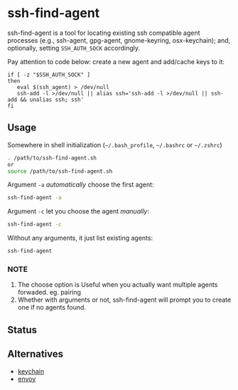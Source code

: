 # ssh-find-agent

ssh-find-agent is a tool for locating existing ssh compatible agent processes (e.g., ssh-agent, gpg-agent, gnome-keyring, osx-keychain); and, optionally, setting `SSH_AUTH_SOCK` accordingly.

Pay attention to code below: create a new agent and add/cache keys to it:

```
if [ -z "$SSH_AUTH_SOCK" ]
then
   eval $(ssh_agent) > /dev/null
   ssh-add -l >/dev/null || alias ssh='ssh-add -l >/dev/null || ssh-add && unalias ssh; ssh'
fi
```

## Usage

Somewhere in shell initialization (`~/.bash_profile`, `~/.bashrc` or `~/.zshrc`)

```bash
. /path/to/ssh-find-agent.sh
or
source /path/to/ssh-find-agent.sh
```

Argument `-a` *automatically* choose the first agent:

```bash
ssh-find-agent -a
```

Argument `-c` let you choose the agent *manually*:

```bash
ssh-find-agent -c
```

Without any arguments, it just list existing agents:

```bash
ssh-find-agent
```

### NOTE

1. The choose option is Useful when you actually want multiple agents forwaded.  eg. pairing
2. Whether with arguments or not, ssh-find-agent will prompt you to create one if no agents found.

## Status

## Alternatives

* [keychain](https://github.com/funtoo/keychain)
* [envoy](https://github.com/vodik/envoy)
